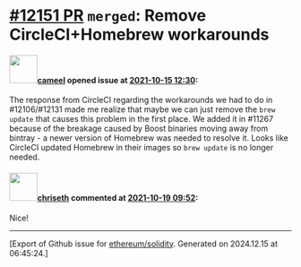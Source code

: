 # [\#12151 PR](https://github.com/ethereum/solidity/pull/12151) `merged`: Remove CircleCI+Homebrew workarounds

#### <img src="https://avatars.githubusercontent.com/u/137030?v=4" width="50">[cameel](https://github.com/cameel) opened issue at [2021-10-15 12:30](https://github.com/ethereum/solidity/pull/12151):

The response from CircleCI regarding the workarounds we had to do in #12106/#12131 made me realize that maybe we can just remove the `brew update` that causes this problem in the first place. We added it in #11267 because of the breakage caused by Boost binaries moving away from bintray - a newer version of Homebrew was needed to resolve it. Looks like CircleCI updated Homebrew in their images so `brew update` is no longer needed.

#### <img src="https://avatars.githubusercontent.com/u/9073706?v=4" width="50">[chriseth](https://github.com/chriseth) commented at [2021-10-19 09:52](https://github.com/ethereum/solidity/pull/12151#issuecomment-946557311):

Nice!


-------------------------------------------------------------------------------



[Export of Github issue for [ethereum/solidity](https://github.com/ethereum/solidity). Generated on 2024.12.15 at 06:45:24.]
